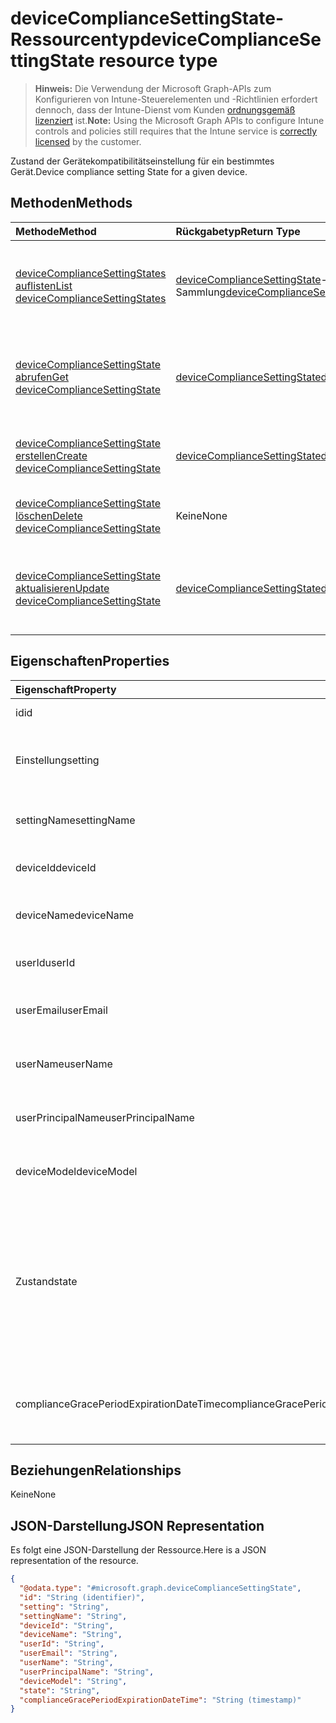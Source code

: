 # <a name="devicecompliancesettingstate-resource-type"></a><span data-ttu-id="3074d-101">deviceComplianceSettingState-Ressourcentyp</span><span class="sxs-lookup"><span data-stu-id="3074d-101">deviceComplianceSettingState resource type</span></span>

> <span data-ttu-id="3074d-102">**Hinweis:** Die Verwendung der Microsoft Graph-APIs zum Konfigurieren von Intune-Steuerelementen und -Richtlinien erfordert dennoch, dass der Intune-Dienst vom Kunden [ordnungsgemäß lizenziert](https://go.microsoft.com/fwlink/?linkid=839381) ist.</span><span class="sxs-lookup"><span data-stu-id="3074d-102">**Note:** Using the Microsoft Graph APIs to configure Intune controls and policies still requires that the Intune service is [correctly licensed](https://go.microsoft.com/fwlink/?linkid=839381) by the customer.</span></span>

<span data-ttu-id="3074d-103">Zustand der Gerätekompatibilitätseinstellung für ein bestimmtes Gerät.</span><span class="sxs-lookup"><span data-stu-id="3074d-103">Device compliance setting State for a given device.</span></span>
## <a name="methods"></a><span data-ttu-id="3074d-104">Methoden</span><span class="sxs-lookup"><span data-stu-id="3074d-104">Methods</span></span>
|<span data-ttu-id="3074d-105">Methode</span><span class="sxs-lookup"><span data-stu-id="3074d-105">Method</span></span>|<span data-ttu-id="3074d-106">Rückgabetyp</span><span class="sxs-lookup"><span data-stu-id="3074d-106">Return Type</span></span>|<span data-ttu-id="3074d-107">Beschreibung</span><span class="sxs-lookup"><span data-stu-id="3074d-107">Description</span></span>|
|:---|:---|:---|
|[<span data-ttu-id="3074d-108">deviceComplianceSettingStates auflisten</span><span class="sxs-lookup"><span data-stu-id="3074d-108">List deviceComplianceSettingStates</span></span>](../api/intune_deviceconfig_devicecompliancesettingstate_list.md)|<span data-ttu-id="3074d-109">[deviceComplianceSettingState](../resources/intune_deviceconfig_devicecompliancesettingstate.md)-Sammlung</span><span class="sxs-lookup"><span data-stu-id="3074d-109">[deviceComplianceSettingState](../resources/intune_deviceconfig_devicecompliancesettingstate.md) collection</span></span>|<span data-ttu-id="3074d-110">Auflisten der Eigenschaften und Beziehungen der [deviceComplianceSettingState](../resources/intune_deviceconfig_devicecompliancesettingstate.md)-Objekte.</span><span class="sxs-lookup"><span data-stu-id="3074d-110">List properties and relationships of the [deviceComplianceSettingState](../resources/intune_deviceconfig_devicecompliancesettingstate.md) objects.</span></span>|
|[<span data-ttu-id="3074d-111">deviceComplianceSettingState abrufen</span><span class="sxs-lookup"><span data-stu-id="3074d-111">Get deviceComplianceSettingState</span></span>](../api/intune_deviceconfig_devicecompliancesettingstate_get.md)|[<span data-ttu-id="3074d-112">deviceComplianceSettingState</span><span class="sxs-lookup"><span data-stu-id="3074d-112">deviceComplianceSettingState</span></span>](../resources/intune_deviceconfig_devicecompliancesettingstate.md)|<span data-ttu-id="3074d-113">Lesen von Eigenschaften und Beziehungen des [deviceComplianceSettingState](../resources/intune_deviceconfig_devicecompliancesettingstate.md)-Objekts.</span><span class="sxs-lookup"><span data-stu-id="3074d-113">Read properties and relationships of the [deviceComplianceSettingState](../resources/intune_deviceconfig_devicecompliancesettingstate.md) object.</span></span>|
|[<span data-ttu-id="3074d-114">deviceComplianceSettingState erstellen</span><span class="sxs-lookup"><span data-stu-id="3074d-114">Create deviceComplianceSettingState</span></span>](../api/intune_deviceconfig_devicecompliancesettingstate_create.md)|[<span data-ttu-id="3074d-115">deviceComplianceSettingState</span><span class="sxs-lookup"><span data-stu-id="3074d-115">deviceComplianceSettingState</span></span>](../resources/intune_deviceconfig_devicecompliancesettingstate.md)|<span data-ttu-id="3074d-116">Erstellen eines neuen [deviceComplianceSettingState](../resources/intune_deviceconfig_devicecompliancesettingstate.md)-Objekts.</span><span class="sxs-lookup"><span data-stu-id="3074d-116">Create a new [deviceComplianceSettingState](../resources/intune_deviceconfig_devicecompliancesettingstate.md) object.</span></span>|
|[<span data-ttu-id="3074d-117">deviceComplianceSettingState löschen</span><span class="sxs-lookup"><span data-stu-id="3074d-117">Delete deviceComplianceSettingState</span></span>](../api/intune_deviceconfig_devicecompliancesettingstate_delete.md)|<span data-ttu-id="3074d-118">Keine</span><span class="sxs-lookup"><span data-stu-id="3074d-118">None</span></span>|<span data-ttu-id="3074d-119">Löscht ein [deviceComplianceSettingState](../resources/intune_deviceconfig_devicecompliancesettingstate.md)-Objekt.</span><span class="sxs-lookup"><span data-stu-id="3074d-119">Deletes a [deviceComplianceSettingState](../resources/intune_deviceconfig_devicecompliancesettingstate.md).</span></span>|
|[<span data-ttu-id="3074d-120">deviceComplianceSettingState aktualisieren</span><span class="sxs-lookup"><span data-stu-id="3074d-120">Update deviceComplianceSettingState</span></span>](../api/intune_deviceconfig_devicecompliancesettingstate_update.md)|[<span data-ttu-id="3074d-121">deviceComplianceSettingState</span><span class="sxs-lookup"><span data-stu-id="3074d-121">deviceComplianceSettingState</span></span>](../resources/intune_deviceconfig_devicecompliancesettingstate.md)|<span data-ttu-id="3074d-122">Aktualisieren der Eigenschaften eines [deviceComplianceSettingState](../resources/intune_deviceconfig_devicecompliancesettingstate.md)-Objekts.</span><span class="sxs-lookup"><span data-stu-id="3074d-122">Update the properties of a [deviceComplianceSettingState](../resources/intune_deviceconfig_devicecompliancesettingstate.md) object.</span></span>|

## <a name="properties"></a><span data-ttu-id="3074d-123">Eigenschaften</span><span class="sxs-lookup"><span data-stu-id="3074d-123">Properties</span></span>
|<span data-ttu-id="3074d-124">Eigenschaft</span><span class="sxs-lookup"><span data-stu-id="3074d-124">Property</span></span>|<span data-ttu-id="3074d-125">Typ</span><span class="sxs-lookup"><span data-stu-id="3074d-125">Type</span></span>|<span data-ttu-id="3074d-126">Beschreibung</span><span class="sxs-lookup"><span data-stu-id="3074d-126">Description</span></span>|
|:---|:---|:---|
|<span data-ttu-id="3074d-127">id</span><span class="sxs-lookup"><span data-stu-id="3074d-127">id</span></span>|<span data-ttu-id="3074d-128">Zeichenfolge</span><span class="sxs-lookup"><span data-stu-id="3074d-128">String</span></span>|<span data-ttu-id="3074d-129">Schlüssel der Entität</span><span class="sxs-lookup"><span data-stu-id="3074d-129">Key of the entity</span></span>|
|<span data-ttu-id="3074d-130">Einstellung</span><span class="sxs-lookup"><span data-stu-id="3074d-130">setting</span></span>|<span data-ttu-id="3074d-131">Zeichenfolge</span><span class="sxs-lookup"><span data-stu-id="3074d-131">String</span></span>|<span data-ttu-id="3074d-132">Klassenname und Eigenschaftenname der Einstellung</span><span class="sxs-lookup"><span data-stu-id="3074d-132">The setting class name and property name.</span></span>|
|<span data-ttu-id="3074d-133">settingName</span><span class="sxs-lookup"><span data-stu-id="3074d-133">settingName</span></span>|<span data-ttu-id="3074d-134">Zeichenfolge</span><span class="sxs-lookup"><span data-stu-id="3074d-134">String</span></span>|<span data-ttu-id="3074d-135">Gemeldeter Einstellungsname</span><span class="sxs-lookup"><span data-stu-id="3074d-135">The Setting Name that is being reported</span></span>|
|<span data-ttu-id="3074d-136">deviceId</span><span class="sxs-lookup"><span data-stu-id="3074d-136">deviceId</span></span>|<span data-ttu-id="3074d-137">Zeichenfolge</span><span class="sxs-lookup"><span data-stu-id="3074d-137">String</span></span>|<span data-ttu-id="3074d-138">Gemeldete Geräte-ID</span><span class="sxs-lookup"><span data-stu-id="3074d-138">The Device Id that is being reported</span></span>|
|<span data-ttu-id="3074d-139">deviceName</span><span class="sxs-lookup"><span data-stu-id="3074d-139">deviceName</span></span>|<span data-ttu-id="3074d-140">Zeichenfolge</span><span class="sxs-lookup"><span data-stu-id="3074d-140">String</span></span>|<span data-ttu-id="3074d-141">Gemeldeter Gerätename</span><span class="sxs-lookup"><span data-stu-id="3074d-141">The Device Name that is being reported</span></span>|
|<span data-ttu-id="3074d-142">userId</span><span class="sxs-lookup"><span data-stu-id="3074d-142">userId</span></span>|<span data-ttu-id="3074d-143">Zeichenfolge</span><span class="sxs-lookup"><span data-stu-id="3074d-143">String</span></span>|<span data-ttu-id="3074d-144">Gemeldete Benutzer-ID</span><span class="sxs-lookup"><span data-stu-id="3074d-144">The user Id that is being reported</span></span>|
|<span data-ttu-id="3074d-145">userEmail</span><span class="sxs-lookup"><span data-stu-id="3074d-145">userEmail</span></span>|<span data-ttu-id="3074d-146">Zeichenfolge</span><span class="sxs-lookup"><span data-stu-id="3074d-146">String</span></span>|<span data-ttu-id="3074d-147">Gemeldete Benutzer-E-Mail-Adresse</span><span class="sxs-lookup"><span data-stu-id="3074d-147">The User email address that is being reported</span></span>|
|<span data-ttu-id="3074d-148">userName</span><span class="sxs-lookup"><span data-stu-id="3074d-148">userName</span></span>|<span data-ttu-id="3074d-149">Zeichenfolge</span><span class="sxs-lookup"><span data-stu-id="3074d-149">String</span></span>|<span data-ttu-id="3074d-150">Gemeldeter Benutzername</span><span class="sxs-lookup"><span data-stu-id="3074d-150">The User Name that is being reported</span></span>|
|<span data-ttu-id="3074d-151">userPrincipalName</span><span class="sxs-lookup"><span data-stu-id="3074d-151">userPrincipalName</span></span>|<span data-ttu-id="3074d-152">Zeichenfolge</span><span class="sxs-lookup"><span data-stu-id="3074d-152">String</span></span>|<span data-ttu-id="3074d-153">Gemeldeter Benutzerprinzipalname</span><span class="sxs-lookup"><span data-stu-id="3074d-153">The User PrincipalName that is being reported</span></span>|
|<span data-ttu-id="3074d-154">deviceModel</span><span class="sxs-lookup"><span data-stu-id="3074d-154">deviceModel</span></span>|<span data-ttu-id="3074d-155">Zeichenfolge</span><span class="sxs-lookup"><span data-stu-id="3074d-155">String</span></span>|<span data-ttu-id="3074d-156">Gemeldetes Gerätemodell</span><span class="sxs-lookup"><span data-stu-id="3074d-156">The device model that is being reported</span></span>|
|<span data-ttu-id="3074d-157">Zustand</span><span class="sxs-lookup"><span data-stu-id="3074d-157">state</span></span>|[<span data-ttu-id="3074d-158">complianceStatus</span><span class="sxs-lookup"><span data-stu-id="3074d-158">complianceStatus</span></span>](../resources/intune_shared_compliancestatus.md)|<span data-ttu-id="3074d-p101">Der Compliance-Zustand der Einstellung. Mögliche Werte sind: `unknown`, `notApplicable`, `compliant`, `remediated`, `nonCompliant`, `error`, `conflict`, `notAssigned`.</span><span class="sxs-lookup"><span data-stu-id="3074d-p101">The compliance state of the setting Possible values are: `unknown`, `notApplicable`, `compliant`, `remediated`, `nonCompliant`, `error`, `conflict`.</span></span>|
|<span data-ttu-id="3074d-161">complianceGracePeriodExpirationDateTime</span><span class="sxs-lookup"><span data-stu-id="3074d-161">complianceGracePeriodExpirationDateTime</span></span>|<span data-ttu-id="3074d-162">DateTimeOffset</span><span class="sxs-lookup"><span data-stu-id="3074d-162">DateTimeOffset</span></span>|<span data-ttu-id="3074d-163">Datum und Uhrzeit des Ablaufs der Karenzzeit für die Gerätekonformität</span><span class="sxs-lookup"><span data-stu-id="3074d-163">The DateTime when device compliance grace period expires</span></span>|

## <a name="relationships"></a><span data-ttu-id="3074d-164">Beziehungen</span><span class="sxs-lookup"><span data-stu-id="3074d-164">Relationships</span></span>
<span data-ttu-id="3074d-165">Keine</span><span class="sxs-lookup"><span data-stu-id="3074d-165">None</span></span>
## <a name="json-representation"></a><span data-ttu-id="3074d-166">JSON-Darstellung</span><span class="sxs-lookup"><span data-stu-id="3074d-166">JSON Representation</span></span>
<span data-ttu-id="3074d-167">Es folgt eine JSON-Darstellung der Ressource.</span><span class="sxs-lookup"><span data-stu-id="3074d-167">Here is a JSON representation of the resource.</span></span>
<!--{
  "blockType": "resource",
  "baseType": "microsoft.graph.entity",
  "keyProperty": "id",
  "@odata.type": "microsoft.graph.deviceComplianceSettingState"
}-->
``` json
{
  "@odata.type": "#microsoft.graph.deviceComplianceSettingState",
  "id": "String (identifier)",
  "setting": "String",
  "settingName": "String",
  "deviceId": "String",
  "deviceName": "String",
  "userId": "String",
  "userEmail": "String",
  "userName": "String",
  "userPrincipalName": "String",
  "deviceModel": "String",
  "state": "String",
  "complianceGracePeriodExpirationDateTime": "String (timestamp)"
}
```








